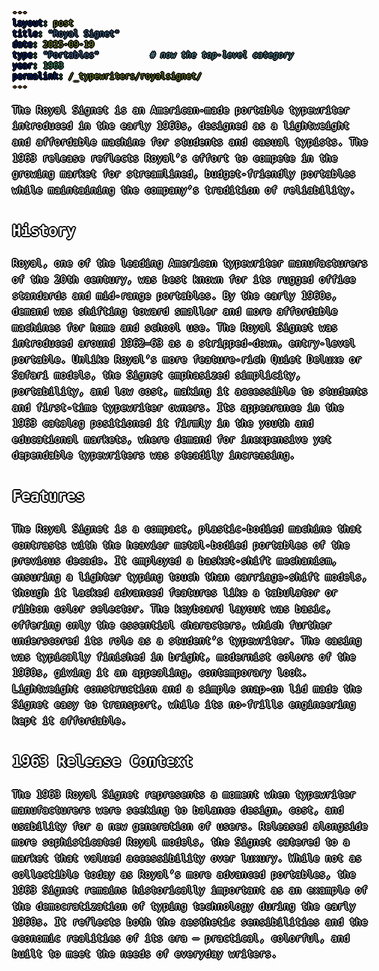 ```yaml
---
layout: post
title: "Royal Signet"
date: 2025-09-19
type: "Portables"          # now the top-level category
year: 1963
permalink: /_typewriters/royalsignet/
---
```


<link rel="shortcut icon" href="/assets/favicon.ico" type="image/x-icon">
<link rel="icon" href="/assets/favicon.ico" type="image/x-icon">


The Royal Signet is an American-made portable typewriter introduced in the early 1960s, designed as a lightweight and affordable machine for students and casual typists. The 1963 release reflects Royal’s effort to compete in the growing market for streamlined, budget-friendly portables while maintaining the company’s tradition of reliability.  

## History  

Royal, one of the leading American typewriter manufacturers of the 20th century, was best known for its rugged office standards and mid-range portables. By the early 1960s, demand was shifting toward smaller and more affordable machines for home and school use. The Royal Signet was introduced around 1962–63 as a stripped-down, entry-level portable. Unlike Royal’s more feature-rich Quiet Deluxe or Safari models, the Signet emphasized simplicity, portability, and low cost, making it accessible to students and first-time typewriter owners. Its appearance in the 1963 catalog positioned it firmly in the youth and educational markets, where demand for inexpensive yet dependable typewriters was steadily increasing.  

## Features  

The Royal Signet is a compact, plastic-bodied machine that contrasts with the heavier metal-bodied portables of the previous decade. It employed a basket-shift mechanism, ensuring a lighter typing touch than carriage-shift models, though it lacked advanced features like a tabulator or ribbon color selector. The keyboard layout was basic, offering only the essential characters, which further underscored its role as a student’s typewriter. The casing was typically finished in bright, modernist colors of the 1960s, giving it an appealing, contemporary look. Lightweight construction and a simple snap-on lid made the Signet easy to transport, while its no-frills engineering kept it affordable.  

## 1963 Release Context  

The 1963 Royal Signet represents a moment when typewriter manufacturers were seeking to balance design, cost, and usability for a new generation of users. Released alongside more sophisticated Royal models, the Signet catered to a market that valued accessibility over luxury. While not as collectible today as Royal’s more advanced portables, the 1963 Signet remains historically important as an example of the democratization of typing technology during the early 1960s. It reflects both the aesthetic sensibilities and the economic realities of its era — practical, colorful, and built to meet the needs of everyday writers.  


<style>
body {
  color: #ffffffff; /* vivid lime green */
  font-family: monospace;
  font-size: 16px;
  line-height: 1.6;
  margin: 0;
  min-height: 100vh;
  background-image: url('/assets/sig.webp');
  background-size: cover;
  background-position: center;
  background-attachment: fixed;
  position: relative;
    text-shadow: 
  0 0 0 black,
  1px 0 0 black,
  -1px 0 0 black,
  0 1px 0 black,
  0 -1px 0 black,
  1px 1px 0 black,
  -1px -1px 0 black,
  1px -1px 0 black,
  -1px 1px 0 black,
  2px 0 0 black,
  -2px 0 0 black,
  0 2px 0 black,
  0 -2px 0 black;

}



a {
  color: #5bff32;
  font-size: 16px;
  text-decoration: underline;
  text-shadow: none !important;  /* Remove text-shadow from body */
}

</style>


<div id="scrollTrack">
  <div id="verticalScrollProgress"></div>
</div>

<style>
#scrollTrack {
  position: fixed;
  top: 25%;
  left: 50%;
  transform: translateX(-700px);
  width: 5px;
  height: 50%;
  background-color: rgba(255, 255, 255, 0.1);
  z-index: 9998;
}

#verticalScrollProgress {
  position: absolute;
  top: 0;
  left: 0;
  width: 100%;
  height: 0%;
  background-color: #5bff32;
  z-index: 9999;
}

</style>

<script>
window.onscroll = function() {
  const track = document.getElementById("scrollTrack");
  const bar = document.getElementById("verticalScrollProgress");
  
  const scrollTop = document.documentElement.scrollTop || document.body.scrollTop;
  const scrollHeight = document.documentElement.scrollHeight - document.documentElement.clientHeight;
  const scrollPercent = (scrollTop / scrollHeight) * 100;
  
  // Keep the green bar inside the track
  bar.style.height = scrollPercent + "%";
};
</script>

